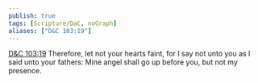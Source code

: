 ```yaml
---
publish: true
tags: [Scripture/DaC, noGraph]
aliases: ["D&C 103:19"]
---
```

[D&C 103:19](https://churchofjesuschrist.org/study/scriptures/dc-testament/dc/103?lang=eng&id=p19#p19) Therefore, let not your hearts faint, for I say not unto you as I said unto your fathers: Mine angel shall go up before you, but not my presence.
